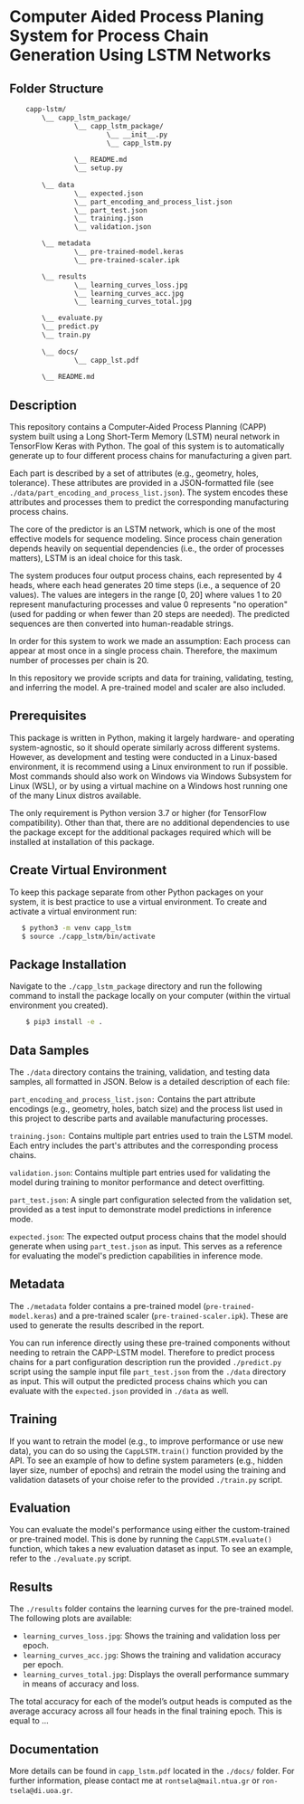 # Computer Aided Process Planing System for Process Chain Generation Using LSTM Networks

## Folder Structure

```bash
    capp-lstm/
        \__ capp_lstm_package/
                \__ capp_lstm_package/
                        \__ __init__.py
                        \__ capp_lstm.py
            
                \__ README.md
                \__ setup.py
        
        \__ data
                \__ expected.json
                \__ part_encoding_and_process_list.json
                \__ part_test.json
                \__ training.json
                \__ validation.json

        \__ metadata
                \__ pre-trained-model.keras
                \__ pre-trained-scaler.ipk

        \__ results
                \__ learning_curves_loss.jpg
                \__ learning_curves_acc.jpg
                \__ learning_curves_total.jpg

        \__ evaluate.py
        \__ predict.py
        \__ train.py
        
        \__ docs/
                \__ capp_lst.pdf
        
        \__ README.md
```

## Description

This repository contains a Computer-Aided Process Planning (CAPP) system built using a Long Short-Term Memory (LSTM) neural network in TensorFlow Keras with Python. The goal of this system is to automatically generate up to four different process chains for manufacturing a given part.

Each part is described by a set of attributes (e.g., geometry, holes, tolerance). These attributes are provided in a JSON-formatted file (see `./data/part_encoding_and_process_list.json`). The system encodes these attributes and processes them to predict the corresponding manufacturing process chains.

The core of the predictor is an LSTM network, which is one of the most effective models for sequence modeling. Since process chain generation depends heavily on sequential dependencies (i.e., the order of processes matters), LSTM is an ideal choice for this task.

The system produces four output process chains, each represented by 4 heads, where each head generates 20 time steps (i.e., a sequence of 20 values). The values are integers in the range [0, 20] where values 1 to 20 represent manufacturing processes and value 0 represents "no operation" (used for padding or when fewer than 20 steps are needed). The predicted sequences are then converted into human-readable strings.

In order for this system to work we made an assumption: Each process can appear at most once in a single process chain. Therefore, the maximum number of processes per chain is 20.

In this repository we provide scripts and data for training, validating, testing, and inferring the model. A pre-trained model and scaler are also included.

## Prerequisites

This package is written in Python, making it largely hardware- and operating system-agnostic, so it should operate similarly across different systems. However, as development and testing were conducted in a Linux-based environment, it is recommend using a Linux environment to run  if possible. Most commands should also work on Windows via Windows Subsystem for Linux (WSL), or by using a virtual machine on a Windows host running one of the many Linux distros available.

The only requirement is Python version 3.7 or higher (for TensorFlow compatibility). Other than that, there are no additional dependencies to use the package except for the additional packages required which will be installed at installation of this package.

## Create Virtual Environment

To keep this package separate from other Python packages on your system, it is best practice to use a virtual environment. To create and activate a virtual environment run:

```bash
   $ python3 -m venv capp_lstm
   $ source ./capp_lstm/bin/activate
```

## Package Installation 

Navigate to the `./capp_lstm_package` directory and run the following command to install the package locally on your computer (within the virtual environment you created).

```bash
    $ pip3 install -e .
```

## Data Samples

The `./data` directory contains the training, validation, and testing data samples, all formatted in JSON. Below is a detailed description of each file:

`part_encoding_and_process_list.json:` Contains the part attribute encodings (e.g., geometry, holes, batch size) and the process list used in this project to describe parts and available manufacturing processes.

`training.json:` Contains multiple part entries used to train the LSTM model. Each entry includes the part's attributes and the corresponding process chains.

`validation.json`: Contains multiple part entries used for validating the model during training to monitor performance and detect overfitting.

`part_test.json`: A single part configuration selected from the validation set, provided as a test input to demonstrate model predictions in inference mode.

`expected.json`: The expected output process chains that the model should generate when using `part_test.json` as input. This serves as a reference for evaluating the model's prediction capabilities in inference mode.

## Metadata

The `./metadata` folder contains a pre-trained model (`pre-trained-model.keras`) and a pre-trained scaler (`pre-trained-scaler.ipk`). These are used to generate the results described in the report.

You can run inference directly using these pre-trained components without needing to retrain the CAPP-LSTM model. Therefore to predict process chains for a part configuration description run the provided `./predict.py` script using the sample input file `part_test.json` from the `./data` directory as input. This will output the predicted process chains which you can evaluate with the `expected.json` provided in `./data` as well.

## Training

If you want to retrain the model (e.g., to improve performance or use new data), you can do so using the `CappLSTM.train()` function provided by the API. To see an example of how to  define system parameters (e.g., hidden layer size, number of epochs) and retrain the model using the training and validation datasets of your choise refer to the provided `./train.py` script.


## Evaluation

You can evaluate the model's performance using either the custom-trained or pre-trained model. This is done by running the `CappLSTM.evaluate()` function, which takes a new evaluation dataset as input. To see an example, refer to the `./evaluate.py` script.

## Results

The `./results` folder contains the learning curves for the pre-trained model. The following plots are available:

* `learning_curves_loss.jpg`: Shows the training and validation loss per epoch.
* `learning_curves_acc.jpg`: Shows the training and validation accuracy per epoch.
* `learning_curves_total.jpg`: Displays the overall performance summary in means of accuracy and loss.

The total accuracy for each of the model’s output heads is computed as the average accuracy across all four heads in the final training epoch. This is equal to ...

## Documentation

More details can be found in `capp_lstm.pdf` located in the `./docs/` folder. For further information, please contact me at `rontsela@mail.ntua.gr` or `ron-tsela@di.uoa.gr`.
